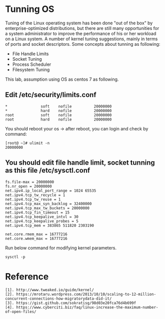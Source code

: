 # Tunning OS
Tuning of the Linux operating system has been done "out of the box" by enterprise-optimized distributions, but there are still many opportunities for a system administrator to improve the performance of his or her workload on a Linux system.
A number of kernel tuning suggestions, mainly in terms of ports and socket descriptors.
Some concepts about tunning as following:
+ File Handle Limits
+ Socket Tuning
+ Process Scheduler
+ Filesystem Tuning

This lab, assumption using OS as centos 7 as following.

## Edit /etc/security/limits.conf
```
*               soft    nofile          20000000
*               hard    nofile          20000000
root            soft    nofile          20000000
root            hard    nofile          20000000
```
You should reboot your os
-> after reboot, you can login and check by command:
```
[root@ ~]# ulimit -n
20000000
```
## You should edit file handle limit, socket tunning as this file /etc/sysctl.conf
```
fs.file-max = 20000000
fs.nr_open = 20000000
net.ipv4.ip_local_port_range = 1024 65535
net.ipv4.tcp_tw_recycle = 1
net.ipv4.tcp_tw_reuse = 1
net.ipv4.tcp_max_syn_backlog = 32400000
net.ipv4.tcp_max_tw_buckets = 20000000
net.ipv4.tcp_fin_timeout = 15
net.ipv4.tcp_keepalive_intvl = 30
net.ipv4.tcp_keepalive_probes = 5
net.ipv4.tcp_mem = 383865 511820 2303190

net.core.rmem_max = 16777216
net.core.wmem_max = 16777216
```

Run below command for modifying kernel parameters.
```
sysctl -p 
```

# Reference
```
[1]. http://www.tweaked.io/guide/kernel/
[2]. https://mrotaru.wordpress.com/2013/10/10/scaling-to-12-million-concurrent-connections-how-migratorydata-did-it/
[3]. https://gist.github.com/sokratisg/98d03e20fca76d4b699f
[4]. https://www.cyberciti.biz/faq/linux-increase-the-maximum-number-of-open-files/
```

